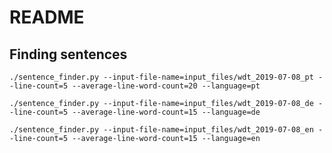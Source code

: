 # README

## Finding sentences

`./sentence_finder.py --input-file-name=input_files/wdt_2019-07-08_pt --line-count=5 --average-line-word-count=20 --language=pt`

`./sentence_finder.py --input-file-name=input_files/wdt_2019-07-08_de --line-count=5 --average-line-word-count=15 --language=de`

`./sentence_finder.py --input-file-name=input_files/wdt_2019-07-08_en --line-count=5 --average-line-word-count=15 --language=en`